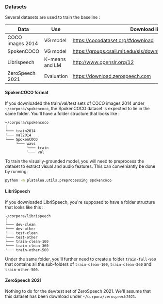 ### Datasets

Several datasets are used to train the baseline :

| Data | Use | Download link |
---|---|---
| COCO images 2014 | VG model | https://cocodataset.org/#download |
| SpokenCOCO | VG model | https://groups.csail.mit.edu/sls/downloads/placesaudio/index.cgi|
| Librispeech | K-means and LM | http://www.openslr.org/12 |
| ZeroSpeech 2021 | Evaluation | https://download.zerospeech.com |

#### SpokenCOCO format

If you downloaded the train/val/test sets of COCO images 2014 under `~/corpora/spokencoco`, the SpokenCOCO dataset is expected to lie in the same folder.
You'll have a folder structure that looks like :

```
~/corpora/spokencoco
│
└─── train2014
└─── val2014
└─── SpokenCOCO
     └─── wavs
          └─── train
          └─── val
```

To train the visually-grounded model, you will need to preprocess the dataset to extract visual and audio features. This can conveniantly be done by running:

```bash
python -m platalea.utils.preprocessing spokencoco
```

#### LibriSpeech

If you downloaded LibriSpeech, you're supposed to have a folder structure that looks like this :

```
~/corpora/librispeech
│
└─── dev-clean
└─── dev-other
└─── test-clean
└─── test-other
└─── train-clean-100
└─── train-clean-360
└─── train-other-500
```

Under the same folder, you'll further need to create a folder `train-full-960` that contains all the sub-folders of `train-clean-100`, `train-clean-360` and `train-other-500`.


#### ZeroSpeech 2021

Nothing to do for the dev/test set of ZeroSpeech 2021. We'll assume that this dataset has been download under `~/corpora/zerospeech2021`.
